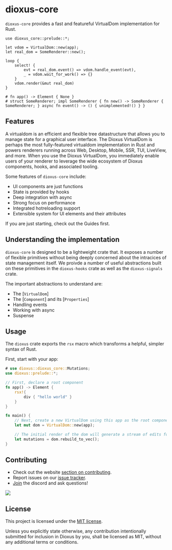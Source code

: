 # dioxus-core

`dioxus-core` provides a fast and featureful VirtualDom implementation for Rust.

```rust, ignore
use dioxus_core::prelude::*;

let vdom = VirtualDom::new(app);
let real_dom = SomeRenderer::new();

loop {
    select! {
        evt = real_dom.event() => vdom.handle_event(evt),
        _ = vdom.wait_for_work() => {}
    }
    vdom.render(&mut real_dom)
}

# fn app() -> Element { None }
# struct SomeRenderer; impl SomeRenderer { fn new() -> SomeRenderer { SomeRenderer; } async fn event() -> () { unimplemented!() } }
```

## Features

A virtualdom is an efficient and flexible tree datastructure that allows you to manage state for a graphical user interface. The Dioxus VirtualDom is perhaps the most fully-featured virtualdom implementation in Rust and powers renderers running across Web, Desktop, Mobile, SSR, TUI, LiveView, and more. When you use the Dioxus VirtualDom, you immediately enable users of your renderer to leverage the wide ecosystem of Dioxus components, hooks, and associated tooling.

Some features of `dioxus-core` include:

- UI components are just functions
- State is provided by hooks
- Deep integration with async
- Strong focus on performance
- Integrated hotreloading support
- Extensible system for UI elements and their attributes

If you are just starting, check out the Guides first.

## Understanding the implementation

`dioxus-core` is designed to be a lightweight crate that. It exposes a number of flexible primitives without being deeply concerned about the intracices of state management itself. We proivde a number of useful abstractions built on these primitives in the `dioxus-hooks` crate as well as the `dioxus-signals` crate.

The important abstractions to understand are:
- The [`VirtualDom`]
- The [`Component`] and its [`Properties`]
- Handling events
- Working with async
- Suspense

## Usage

The `dioxus` crate exports the `rsx` macro which transforms a helpful, simpler syntax of Rust.

First, start with your app:

```rust
# use dioxus::dioxus_core::Mutations;
use dioxus::prelude::*;

// First, declare a root component
fn app() -> Element {
    rsx!{
        div { "hello world" }
    }
}

fn main() {
    // Next, create a new VirtualDom using this app as the root component.
    let mut dom = VirtualDom::new(app);

    // The initial render of the dom will generate a stream of edits for the real dom to apply
    let mutations = dom.rebuild_to_vec();
}
```

## Contributing
- Check out the website [section on contributing](https://dioxuslabs.com/learn/0.4/contributing).
- Report issues on our [issue tracker](https://github.com/dioxuslabs/dioxus/issues).
- [Join](https://discord.gg/XgGxMSkvUM) the discord and ask questions!


<a href="https://github.com/dioxuslabs/dioxus/graphs/contributors">
  <img src="https://contrib.rocks/image?repo=dioxuslabs/dioxus&max=30&columns=10" />
</a>


## License
This project is licensed under the [MIT license].

[mit license]: https://github.com/DioxusLabs/dioxus/blob/master/LICENSE-MIT

Unless you explicitly state otherwise, any contribution intentionally submitted
for inclusion in Dioxus by you, shall be licensed as MIT, without any additional
terms or conditions.
